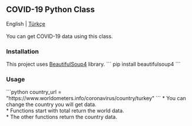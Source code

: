 <h2>COVID-19 Python Class</h2>
English | <a href="README.tr.md">Türkçe</a><br><br>
You can get COVID-19 data using this class.

<h3>Installation</h3>
This project uses <a href="https://pypi.org/project/beautifulsoup4/">BeautifulSoup4</a> library.
```
pip install beautifulsoup4
```
<h3>Usage</h3>
```python
country_url = "https://www.worldometers.info/coronavirus/country/turkey"
```
* You can change the country you will get data.<br>
* Functions start with total return the world data.<br>
* The other functions return the country data.
